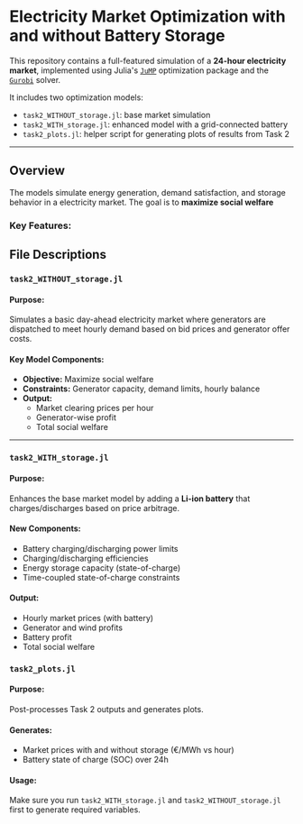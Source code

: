 #  Electricity Market Optimization with and without Battery Storage

This repository contains a full-featured simulation of a **24-hour electricity market**, implemented using Julia's [`JuMP`](https://jump.dev) optimization package and the [`Gurobi`](https://www.gurobi.com/) solver.

It includes two optimization models:
- `task2_WITHOUT_storage.jl`: base market simulation
- `task2_WITH_storage.jl`: enhanced model with a grid-connected battery
- `task2_plots.jl`: helper script for generating plots of results from Task 2

---

## Overview

The models simulate energy generation, demand satisfaction, and storage behavior in a electricity market. The goal is to **maximize social welfare** 
### Key Features:


## File Descriptions

### `task2_WITHOUT_storage.jl`

#### Purpose:
Simulates a basic day-ahead electricity market where generators are dispatched to meet hourly demand based on bid prices and generator offer costs.

#### Key Model Components:
- **Objective:** Maximize social welfare
- **Constraints:** Generator capacity, demand limits, hourly balance
- **Output:**
  - Market clearing prices per hour
  - Generator-wise profit
  - Total social welfare

---

### `task2_WITH_storage.jl`

#### Purpose:
Enhances the base market model by adding a **Li-ion battery** that charges/discharges based on price arbitrage.

#### New Components:
- Battery charging/discharging power limits
- Charging/discharging efficiencies
- Energy storage capacity (state-of-charge)
- Time-coupled state-of-charge constraints

#### Output:
- Hourly market prices (with battery)
- Generator and wind profits
- Battery  profit
- Total social welfare


### `task2_plots.jl`

#### Purpose:
Post-processes Task 2 outputs and generates plots.

#### Generates:
- Market prices with and without storage (€/MWh vs hour)
- Battery state of charge (SOC) over 24h


#### Usage:
Make sure you run `task2_WITH_storage.jl` and `task2_WITHOUT_storage.jl` first to generate required variables.


